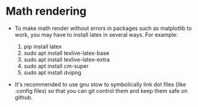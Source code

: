 # Math rendering

- To make math render without errors in packages such as matplotlib to work,
you may have to install latex in several ways. For example:
    1. pip install latex
    2. sudo apt install texlive-latex-base
    3. sudo apt install texlive-latex-extra
    4. sudo apt install cm-super
    5. sudo apt install dvipng

- It's recommended to use gnu stow to symbolically link dot files (like .config files)
so that you can git control them and keep them safe on github.
